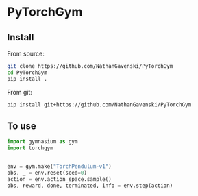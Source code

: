 # PyTorchGym

## Install

From source:

```bash
git clone https://github.com/NathanGavenski/PyTorchGym
cd PyTorchGym
pip install .
```

From git:
```bash
pip install git+https://github.com/NathanGavenski/PyTorchGym
```

## To use

```python
import gymnasium as gym
import torchgym


env = gym.make("TorchPendulum-v1")
obs, _ = env.reset(seed=0)
action = env.action_space.sample()
obs, reward, done, terminated, info = env.step(action)
```

